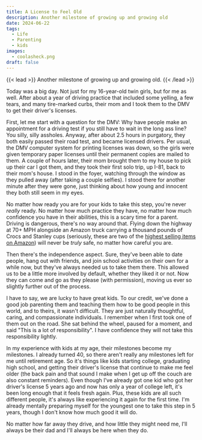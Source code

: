 ```yaml
---
title: A License to Feel Old
description: Another milestone of growing up and growing old
date: 2024-06-22
tags:
  - Life
  - Parenting
  - kids
images:
  - coolasheck.png
draft: false
---
```

{{< lead >}}
Another milestone of growing up and growing old. 
{{< /lead >}}

Today was a big day. Not just for my 16-year-old twin girls, but for me as well. After about a year of driving practice that included some yelling, a few tears, and many tire-marked curbs, their mom and I took them to the DMV to get their driver's licenses.

First, let me start with a question for the DMV: Why have people make an appointment for a driving test if you still have to wait in the long ass line? You silly, silly assholes. Anyway, after about 2.5 hours in purgatory, they both easily passed their road test, and became licensed drivers. Per usual, the DMV computer system for printing licenses was down, so the girls were given temporary paper licenses until their permanent copies are mailed to them. A couple of hours later, their mom brought them to my house to pick up their car I got them, and they took their first solo trip, up I-81, back to their mom's house. I stood in the foyer, watching through the window as they pulled away (after taking a couple selfies). I stood there for another minute after they were gone, just thinking about how young and innocent they both still seem in my eyes.

No matter how ready you are for your kids to take this step, you're never *really* ready. No matter how much practice they have, no matter how much confidence you have in their abilities, this is a scary time for a parent. Driving is dangerous, there's no way around that. Flying down the highway at 70+ MPH alongside an Amazon truck carrying a thousand pounds of Crocs and Stanley cups (seriously, these are two of the [highest selling items on Amazon](https://www.amazon.com/Best-Sellers/zgbs)) will never be *truly* safe, no matter how careful you are. 

Then there's the independence aspect. Sure, they've been able to date people, hang out with friends, and join school activities on their own for a while now, but they've always needed us to take them there. This allowed us to be a little more involved by default, whether they liked it or not. Now they can come and go as they please (with permission), moving us ever so slightly further out of the process.

I have to say, we are lucky to have great kids. To our credit, we've done a good job parenting them and teaching them how to be good people in this world, and to theirs, it wasn't difficult. They are just naturally thoughtful, caring, and compassionate individuals. I remember when I first took one of them out on the road. She sat behind the wheel, paused for a moment, and said "This is a lot of responsibility". I have confidence they will not take this responsibility lightly.

In my experience with kids at my age, their milestones become my milestones. I already turned 40, so there aren't really any milestones left for me until retirement age. So it's things like kids starting college, graduating high school, and getting their driver's license that continue to make me feel older (the back pain and that sound I make when I get up off the couch are also constant reminders). Even though I've already got one kid who got her driver's license 5 years ago and now has only a year of college left, it's been long enough that it feels fresh again. Plus, these kids are all such different people, it's always like experiencing it again for the first time. I'm already mentally preparing myself for the youngest one to take this step in 5 years, though I don't know how much good it will do. 

No matter how far away they drive, and how little they might need me, I'll always be their dad and I'll always be here when they do.
